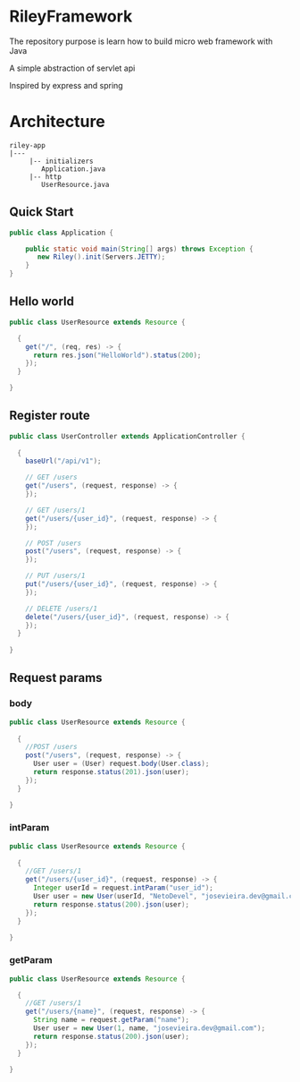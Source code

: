 # RileyFramework
The repository purpose is learn how to build micro web framework with Java

A simple abstraction of servlet api

Inspired by express and spring

# Architecture
    riley-app
    |--- 
         |-- initializers
            Application.java
         |-- http
            UserResource.java

## Quick Start
```java
public class Application {

    public static void main(String[] args) throws Exception {
       new Riley().init(Servers.JETTY);
    }	
}
```
## Hello world
```java
public class UserResource extends Resource {

  {
    get("/", (req, res) -> {
      return res.json("HelloWorld").status(200);
    });
  }

}
```

## Register route

```java
public class UserController extends ApplicationController {
  
  {
    baseUrl("/api/v1");

    // GET /users
    get("/users", (request, response) -> {
    });

    // GET /users/1
    get("/users/{user_id}", (request, response) -> {
    });

    // POST /users
    post("/users", (request, response) -> {
    });

    // PUT /users/1
    put("/users/{user_id}", (request, response) -> {
    });

    // DELETE /users/1
    delete("/users/{user_id}", (request, response) -> {
    });
  }
  
}
```

## Request params

### body 
```java
public class UserResource extends Resource {
	
  {
    //POST /users
    post("/users", (request, response) -> {
      User user = (User) request.body(User.class);
      return response.status(201).json(user);
    });
  }

}
```

### intParam

```java
public class UserResource extends Resource {
	
  {
    //GET /users/1
    get("/users/{user_id}", (request, response) -> {
      Integer userId = request.intParam("user_id");
      User user = new User(userId, "NetoDevel", "josevieira.dev@gmail.com");
      return response.status(200).json(user);
    });
  }

}

```
### getParam

```java
public class UserResource extends Resource {

  {
    //GET /users/1
    get("/users/{name}", (request, response) -> {
      String name = request.getParam("name");
      User user = new User(1, name, "josevieira.dev@gmail.com");
      return response.status(200).json(user);
    });
  }

}
```

